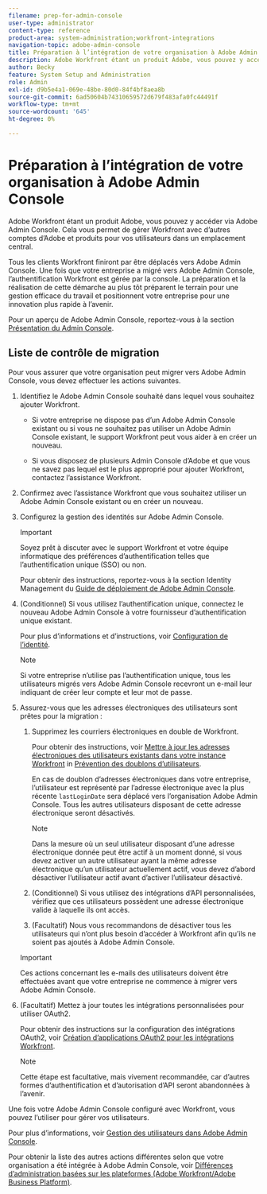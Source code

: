 ```yaml
---
filename: prep-for-admin-console
user-type: administrator
content-type: reference
product-area: system-administration;workfront-integrations
navigation-topic: adobe-admin-console
title: Préparation à l’intégration de votre organisation à Adobe Admin Console
description: Adobe Workfront étant un produit Adobe, vous pouvez y accéder via Adobe Admin Console. Cela vous permet de gérer Workfront avec d’autres comptes d’Adobe et produits pour vos utilisateurs dans un emplacement central.
author: Becky
feature: System Setup and Administration
role: Admin
exl-id: d9b5e4a1-069e-48be-80d0-84f4bf8aea8b
source-git-commit: 6ad50604b74310659572d679f483afa0fc44491f
workflow-type: tm+mt
source-wordcount: '645'
ht-degree: 0%

---
```


# Préparation à l’intégration de votre organisation à Adobe Admin Console

Adobe Workfront étant un produit Adobe, vous pouvez y accéder via Adobe Admin Console. Cela vous permet de gérer Workfront avec d’autres comptes d’Adobe et produits pour vos utilisateurs dans un emplacement central.

Tous les clients Workfront finiront par être déplacés vers Adobe Admin Console. Une fois que votre entreprise a migré vers Adobe Admin Console, l’authentification Workfront est gérée par la console. La préparation et la réalisation de cette démarche au plus tôt préparent le terrain pour une gestion efficace du travail et positionnent votre entreprise pour une innovation plus rapide à l’avenir.

Pour un aperçu de Adobe Admin Console, reportez-vous à la section [Présentation du Admin Console](https://helpx.adobe.com/fr/enterprise/using/admin-console.html).

## Liste de contrôle de migration

Pour vous assurer que votre organisation peut migrer vers Adobe Admin Console, vous devez effectuer les actions suivantes.

1. Identifiez le Adobe Admin Console souhaité dans lequel vous souhaitez ajouter Workfront.

   * Si votre entreprise ne dispose pas d’un Adobe Admin Console existant ou si vous ne souhaitez pas utiliser un Adobe Admin Console existant, le support Workfront peut vous aider à en créer un nouveau.

   * Si vous disposez de plusieurs Admin Console d’Adobe et que vous ne savez pas lequel est le plus approprié pour ajouter Workfront, contactez l’assistance Workfront.

1. Confirmez avec l’assistance Workfront que vous souhaitez utiliser un Adobe Admin Console existant ou en créer un nouveau.

1. Configurez la gestion des identités sur Adobe Admin Console.

   >[!IMPORTANT]
   >
   >Soyez prêt à discuter avec le support Workfront et votre équipe informatique des préférences d’authentification telles que l’authentification unique (SSO) ou non.

   Pour obtenir des instructions, reportez-vous à la section Identity Management du [Guide de déploiement de Adobe Admin Console](https://helpx.adobe.com/enterprise/using/deployment-planning.html).

1. (Conditionnel) Si vous utilisez l’authentification unique, connectez le nouveau Adobe Admin Console à votre fournisseur d’authentification unique existant.

   Pour plus d’informations et d’instructions, voir [Configuration de l’identité](https://helpx.adobe.com/enterprise/using/set-up-identity.html).

   >[!NOTE]
   >
   >Si votre entreprise n’utilise pas l’authentification unique, tous les utilisateurs migrés vers Adobe Admin Console recevront un e-mail leur indiquant de créer leur compte et leur mot de passe.

1. Assurez-vous que les adresses électroniques des utilisateurs sont prêtes pour la migration :

   1. Supprimez les courriers électroniques en double de Workfront.

      Pour obtenir des instructions, voir [Mettre à jour les adresses électroniques des utilisateurs existants dans votre instance Workfront](/help/quicksilver/administration-and-setup/manage-workfront/security/prevent-duplicate-users.md#update-email-addresses-of-existing-users-in-your-workfront-instance) in [Prévention des doublons d’utilisateurs](/help/quicksilver/administration-and-setup/manage-workfront/security/prevent-duplicate-users.md).

      En cas de doublon d’adresses électroniques dans votre entreprise, l’utilisateur est représenté par l’adresse électronique avec la plus récente `lastLoginDate` sera déplacé vers l’organisation Adobe Admin Console. Tous les autres utilisateurs disposant de cette adresse électronique seront désactivés.

      >[!NOTE]
      >
      >Dans la mesure où un seul utilisateur disposant d’une adresse électronique donnée peut être actif à un moment donné, si vous devez activer un autre utilisateur ayant la même adresse électronique qu’un utilisateur actuellement actif, vous devez d’abord désactiver l’utilisateur actif avant d’activer l’utilisateur désactivé.

   1. (Conditionnel) Si vous utilisez des intégrations d’API personnalisées, vérifiez que ces utilisateurs possèdent une adresse électronique valide à laquelle ils ont accès.

   1. (Facultatif) Nous vous recommandons de désactiver tous les utilisateurs qui n’ont plus besoin d’accéder à Workfront afin qu’ils ne soient pas ajoutés à Adobe Admin Console.

   >[!IMPORTANT]
   >
   >Ces actions concernant les e-mails des utilisateurs doivent être effectuées avant que votre entreprise ne commence à migrer vers Adobe Admin Console.

1. (Facultatif) Mettez à jour toutes les intégrations personnalisées pour utiliser OAuth2.

   Pour obtenir des instructions sur la configuration des intégrations OAuth2, voir [Création d’applications OAuth2 pour les intégrations Workfront](../../administration-and-setup/configure-integrations/create-oauth-application.md).

   >[!NOTE]
   >
   >Cette étape est facultative, mais vivement recommandée, car d’autres formes d’authentification et d’autorisation d’API seront abandonnées à l’avenir.

Une fois votre Adobe Admin Console configuré avec Workfront, vous pouvez l’utiliser pour gérer vos utilisateurs.

Pour plus d’informations, voir [Gestion des utilisateurs dans Adobe Admin Console](../../administration-and-setup/add-users/create-and-manage-users/admin-console.md).

Pour obtenir la liste des autres actions différentes selon que votre organisation a été intégrée à Adobe Admin Console, voir [Différences d’administration basées sur les plateformes (Adobe Workfront/Adobe Business Platform)](../../administration-and-setup/get-started-wf-administration/actions-in-admin-console.md).
